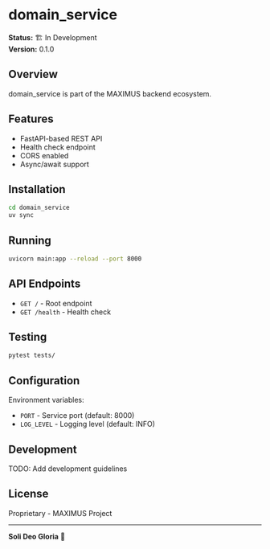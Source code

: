 # domain_service

**Status:** 🏗️ In Development  
**Version:** 0.1.0

## Overview

domain_service is part of the MAXIMUS backend ecosystem.

## Features

- FastAPI-based REST API
- Health check endpoint
- CORS enabled
- Async/await support

## Installation

```bash
cd domain_service
uv sync
```

## Running

```bash
uvicorn main:app --reload --port 8000
```

## API Endpoints

- `GET /` - Root endpoint
- `GET /health` - Health check

## Testing

```bash
pytest tests/
```

## Configuration

Environment variables:
- `PORT` - Service port (default: 8000)
- `LOG_LEVEL` - Logging level (default: INFO)

## Development

TODO: Add development guidelines

## License

Proprietary - MAXIMUS Project

---

**Soli Deo Gloria** 🙏
